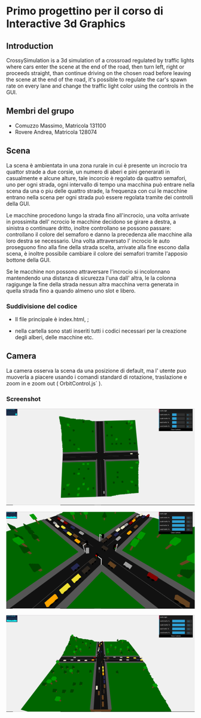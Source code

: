 # Primo progettino per il corso di Interactive 3d Graphics

## Introduction

CrossySimulation is a 3d simulation of a crossroad regulated by traffic lights where cars enter the scene at the end of the road, then turn left, right or proceeds straight, than continue driving on the chosen road before leaving the scene at the end of the road, it's possible to regulate the car's spawn rate on every lane and change the traffic light color using the controls in the GUI.

## Membri del grupo

- Comuzzo Massimo, Matricola 131100
- Rovere Andrea, Matricola 128074

## Scena

La scena è ambientata in una zona rurale in cui è presente un incrocio tra quattor strade a due corsie, un numero di aberi e pini generarati in casualmente e alcune alture, tale incorcio è regolato da quattro semafori, uno per ogni strada, ogni intervallo di tempo una macchina può entrare nella scena da una o piu delle quattro strade, la frequenza con cui le macchine entrano nella scena per ogni strada può essere regolata tramite dei controlli della GUI.

 Le macchine procedono lungo la strada fino all'incrocio, una volta arrivate in prossimita dell' ncrocio le macchine decidono se girare a destra, a sinistra o continuare dritto, inoltre controllano se possono passare: controllano il colore del semaforo e danno la precedenza alle macchine alla loro destra se necessario. Una volta attraversato l' incrocio le auto proseguono fino alla fine della strada scelta, arrivate alla fine escono dalla scena, è inoltre possibile cambiare il colore dei semafori tramite l'apposio bottone della GUI.

Se le macchine non possono attraversare l'incrocio si incolonnano mantendendo una distanza di sicurezza l'una dall' altra, le la colonna ragigunge la fine della strada nessun altra macchina verra generata in quella strada fino a quando almeno uno slot e libero.



### Suddivisione del codice 

- Il file principale è index.html, ;

- nella cartella  sono stati inseriti tutti i codici necessari per la creazione degli alberi, delle macchine etc.

  

## Camera

La camera osserva la scena da una posizione di default, ma l' utente puo muoverla a piacere usando i comandi standard di rotazione, traslazione e zoom in e zoom out ( OrbitControl.js` ).

### Screenshot

![](screenshot\sopra.PNG)





![](screenshot\multiple.PNG)





![](screenshot\full.PNG)





